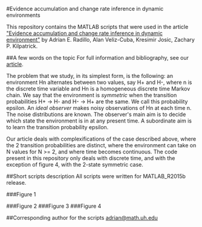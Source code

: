 #Evidence accumulation and change rate inference in dynamic environments

This repository contains the MATLAB scripts that were used in the article ["Evidence accumulation and change rate inference in dynamic environment"](https://arxiv.org/abs/1607.08318) by Adrian E. Radillo, Alan Veliz-Cuba, Kresimir Josic, Zachary P. Kilpatrick.

##A few words on the topic
For full information and bibliography, see our [article](https://arxiv.org/abs/1607.08318).

The problem that we study, in its simplest form, is the following: an environment Hn alternates between two values, say H+ and H-, where n is the discrete time variable and Hn is a homogeneous discrete time Markov chain. We say that the environment is *symmetric* when the transition probabilities H+ -> H- and H- -> H+ are the same. We call this probability epsilon. 
An *ideal observer* makes noisy observations of Hn at each time n. The noise distributions are known. The observer's main aim is to decide which state the environment is in at any present time. A subordinate aim is to learn the transition probability epsilon.  

Our article deals with complexifications of the case described above, where the 2 transition probabilities are distinct, where the environment can take on N values for N >= 2, and where time becomes continuous. The code present in this repository only deals with discrete time, and with the exception of figure 4, with the 2-state symmetric case.

##Short scripts description
All scripts were written for MATLAB_R2015b release.

###Figure 1

###Figure 2
###Figure 3
###Figure 4

##Corresponding author for the scripts 
adrian@math.uh.edu
